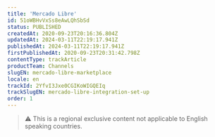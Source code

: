 ```yaml
---
title: 'Mercado Libre'
id: 51oWBHvVxSs8eAwLQhSbSd
status: PUBLISHED
createdAt: 2020-09-23T20:16:36.804Z
updatedAt: 2024-03-11T22:19:17.941Z
publishedAt: 2024-03-11T22:19:17.941Z
firstPublishedAt: 2020-09-23T20:31:42.798Z
contentType: trackArticle
productTeam: Channels
slugEN: mercado-libre-marketplace
locale: en
trackId: 2YfvI3Jxe0CGIKoWIGQEIq
trackSlugEN: mercado-libre-integration-set-up
order: 1
---
```


> ⚠️ This is a regional exclusive content not applicable to English speaking countries.
